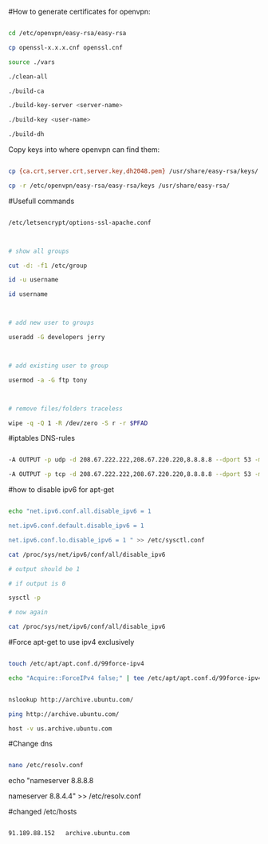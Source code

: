 #How to generate certificates for openvpn:
```bash
cd /etc/openvpn/easy-rsa/easy-rsa
cp openssl-x.x.x.cnf openssl.cnf
source ./vars
./clean-all
./build-ca
./build-key-server <server-name>
./build-key <user-name>
./build-dh
```

Copy keys into where openvpn can find them:
```bash
cp {ca.crt,server.crt,server.key,dh2048.pem} /usr/share/easy-rsa/keys/
cp -r /etc/openvpn/easy-rsa/easy-rsa/keys /usr/share/easy-rsa/
```

#Usefull commands
```bash
/etc/letsencrypt/options-ssl-apache.conf

# show all groups
cut -d: -f1 /etc/group
id -u username
id username

# add new user to groups
useradd -G developers jerry

# add existing user to group
usermod -a -G ftp tony

# remove files/folders traceless
wipe -q -Q 1 -R /dev/zero -S r -r $PFAD
```

#iptables DNS-rules
```bash
-A OUTPUT -p udp -d 208.67.222.222,208.67.220.220,8.8.8.8 --dport 53 -m state --state NEW,ESTABLISHED -j ACCEPT
-A OUTPUT -p tcp -d 208.67.222.222,208.67.220.220,8.8.8.8 --dport 53 -m state --state NEW,ESTABLISHED -j ACCEPT
```

#how to disable ipv6 for apt-get
```bash
echo "net.ipv6.conf.all.disable_ipv6 = 1
net.ipv6.conf.default.disable_ipv6 = 1 
net.ipv6.conf.lo.disable_ipv6 = 1 " >> /etc/sysctl.conf
cat /proc/sys/net/ipv6/conf/all/disable_ipv6
# output should be 1
# if output is 0
sysctl -p
# now again
cat /proc/sys/net/ipv6/conf/all/disable_ipv6
```

#Force apt-get to use ipv4 exclusively
```bash
touch /etc/apt/apt.conf.d/99force-ipv4
echo "Acquire::ForceIPv4 false;" | tee /etc/apt/apt.conf.d/99force-ipv4
```

```bash
nslookup http://archive.ubuntu.com/
ping http://archive.ubuntu.com/
host -v us.archive.ubuntu.com
```

#Change dns
```bash
nano /etc/resolv.conf
```
echo "nameserver 8.8.8.8
nameserver 8.8.4.4" >> /etc/resolv.conf

#changed /etc/hosts
```bash
91.189.88.152   archive.ubuntu.com
```